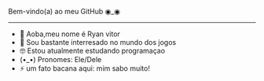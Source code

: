 
Bem-vindo(a) ao meu GitHub ◉_◉
________________________________________________________________________________________________________________________________________________________________________________________________________________________________________________________________________________


- 👋 Aoba,meu nome é Ryan vitor
- 👀 Sou bastante interresado no mundo dos jogos
- 🤓 Estou atualmente estudando programaçao
- (•_•) Pronomes: Ele/Dele
- ⚡ um fato bacana aqui: mim sabo muito!

<!---
RyanVitorAS/RyanVitorAS is a ✨ special ✨ repository because its `README.md` (this file) appears on your GitHub profile.
You can click the Preview link to take a look at your changes.
--->
